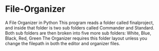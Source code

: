 # File-Organizer
A File Organizer in Python
  This program reads a folder called finalproject, and inside that folder is two sub folders called Commander and Standard.
  Both sub folders are then broken into five more sub folders: White, Blue, Black, Red, Green
  The Organizer requires this folder layout unless you change the filepath in both the editor and organizer files.

